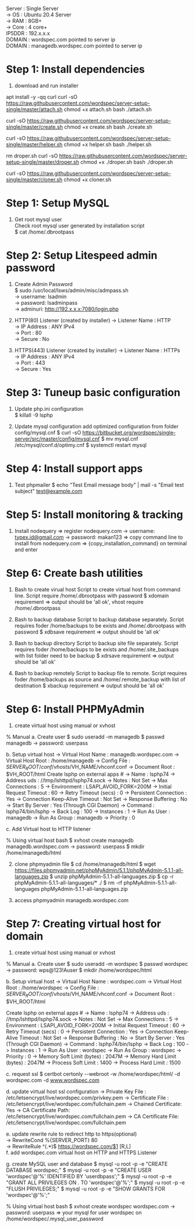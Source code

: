 Server  : Single Server  
-> OS 	: Ubuntu 20.4 Server  
-> RAM 	: 8GB+  
-> Core : 4 core+  
IP5DDR  : 192.x.x.x  
DOMAIN  : wordspec.com pointed to server ip  
DOMAIN  : managedb.wordspec.com pointed to server ip  
 
# Step  1: Install dependencies  
1. download and run installer  

apt install -y -qq curl
curl -sO https://raw.githubusercontent.com/wordspec/server-setup-single/master/attach.sh
chmod +x attach.sh
bash ./attach.sh 

curl -sO https://raw.githubusercontent.com/wordspec/server-setup-single/master/create.sh
chmod +x create.sh 
bash ./create.sh


curl -sO https://raw.githubusercontent.com/wordspec/server-setup-single/master/helper.sh
chmod +x helper.sh 
bash ./helper.sh




rm droper.sh
curl -sO https://raw.githubusercontent.com/wordspec/server-setup-single/master/droper.sh
chmod +x ./droper.sh
bash ./droper.sh

curl -sO https://raw.githubusercontent.com/wordspec/server-setup-single/master/cloner.sh
chmod +x cloner.sh 


# Step  1: Setup MySQL  
1. Get root mysql user  
Check root mysql user generated by installation script  
$  cat /home/.dbrootpass  

# Step  2: Setup Litespeed admin password  
1. Create Admin Password  
$  sudo /usr/local/lsws/admin/misc/admpass.sh  
-> username: lsadmin  
-> password: lsadminpass  
-> adminuri: http://192.x.x.x:7080/login.php  

2. HTTP(80) Listener (created by installer)
-> Listener Name 	: HTTP  
-> IP Address	 		: ANY IPv4  
-> Port	       		: 80  
-> Secure	     		: No  

3. HTTPS(443) Listener  (created by installer) 
-> Listener Name 	: HTTPs  
-> IP Address	 		: ANY IPv4  
-> Port	       		: 443  
-> Secure	     		: Yes  


# Step  3: Tuneup basic configuration  

1. Update php.ini configuration  
$  killall -9 lsphp 

2. Update mysql configuration 
add optimized configuration from folder config/mysql.cnf 
$  curl -sO https://bitbucket.org/wordspec/single-server/src/master/config/mysql.cnf 
$  mv mysql.cnf /etc/mysql/conf.d/optimy.cnf 
$  systemctl restart mysql 

# Step  4: Install support apps 
1. Test phpmailer
$  echo "Test Email message body" | mail -s "Email test subject" test@example.com

# Step  5: Install monitoring & tracking 
1. Install nodequery
=> register nodequery.com 
-> username: typex.id@gmail.com
-> password: makan123
=> copy command line to install from nodequery.com
=> {copy_installation_command} on terminal and enter

# Step  6: Create bash utilities
1. Bash to create virual host
Script to create virtual host from command line. Script require /home/.dbrootpass with password
$  xdomain requirement
=> output should be 'all ok', vhost require /home/.dbrootpass

3. Bash to backup database
Script to backup database separately. Script requires foder /home/backups to be exists and /home/.dbrootpass with password
$  xdbsave requirement
=> output should be 'all ok'

3. Bash to backup directory
Script to backup site file separately. Script requires foder /home/backups to be exists and /home/.site_backups with list folder need to be backup
$  xdrsave requirement
=> output should be 'all ok'

4. Bash to backup remotely
Script to backup file to remote. Script requires foder /home/backups as source and /home/.remote_backup with list of destination
$  xbackup requirement
=> output should be 'all ok'


# Step  6: Install PHPMyAdmin
1. create virtual host using manual or xvhost

%  Manual
a. Create user
$  sudo useradd -m managedb
$  passwd managedb
-> password: userpass

b. Setup virtual host
-> Virtual Host Name 							:	managedb.wordspec.com
-> Virtual Host Root 							:	/home/managedb
-> Config File       							:	$SERVER_ROOT/conf/vhosts/$VH_NAME/vhconf.conf
-> Document Root    					  	:	$VH_ROOT/html
Create lsphp on external apps #
-> Name													  : lsphp74
-> Address	uds 									: //tmp/lshttpd/lsphp74.sock
-> Notes													: Not Set
-> Max Connections								: 5
-> Environment										: LSAPI_AVOID_FORK=200M
-> Initial Request Timeout       	:	60
-> Retry Timeout (secs)						: 0
-> Persistent Connection 					:	Yes
-> Connection Keep-Alive Timeout	:	Not Set
-> Response Buffering							: No
-> Start By Server								: Yes (Through CGI Daemon)
-> Command												: lsphp74/bin/lsphp
-> Back Log 											: 100
-> Instances											: 1
-> Run As User										: managedb
-> Run As Group 									: managedb
-> Priority												: 0

c. Add Virtual host to HTTP listener

%  Using virtual host bash
$  xvhost create managedb managedb.wordspec.com
-> password: userpass
$  mkdir /home/managedb/html

2. clone phpmyadmin file
$  cd /home/managedb/html
$  wget https://files.phpmyadmin.net/phpMyAdmin/5.1.1/phpMyAdmin-5.1.1-all-languages.zip
$  unzip phpMyAdmin-5.1.1-all-languages.zip
$  cp -r phpMyAdmin-5.1.1-all-languages/* ./
$  rm -rf phpMyAdmin-5.1.1-all-languages phpMyAdmin-5.1.1-all-languages.zip

3. access phpmyadmin managedb.wordspec.com


# Step  7: Creating virtual host for domain

1. create virtual host using manual or xvhost

%  Manual
a. Create user
$  sudo useradd -m wordspec
$  passwd wordspec
-> password: wps@123!Auser
$  mkdir /home/wordspec/html

b. Setup virtual host
-> Virtual Host Name 							:	wordspec.com
-> Virtual Host Root 							:	/home/wordspec
-> Config File       							:	$SERVER_ROOT/conf/vhosts/$VH_NAME/vhconf.conf
-> Document Root    					  	:	$VH_ROOT/html

Create lsphp on external apps #
-> Name													  : lsphp74
-> Address	uds 									: //tmp/lshttpd/lsphp74.sock
-> Notes													: Not Set
-> Max Connections								: 5
-> Environment										: LSAPI_AVOID_FORK=200M
-> Initial Request Timeout       	:	60
-> Retry Timeout (secs)						: 0
-> Persistent Connection 					:	Yes
-> Connection Keep-Alive Timeout	:	Not Set
-> Response Buffering							: No
-> Start By Server								: Yes (Through CGI Daemon)
-> Command												: lsphp74/bin/lsphp
-> Back Log 											: 100
-> Instances											: 1
-> Run As User										: wordspec
-> Run As Group 									: wordspec
-> Priority												: 0
-> Memory Soft Limit (bytes) 		  :	2047M
-> Memory Hard Limit (bytes) 		  :	2047M
-> Process Soft Limit						  : 1400
-> Process Hard Limit						  : 1500

c. request ssl
$ certbot certonly --webroot -w /home/wordspec/html/ -d wordspec.com -d www.wordspec.com

d. update virtual host ssl configuration
-> Private Key File		: /etc/letsencrypt/live/wordspec.com/privkey.pem
-> Certificate File		: /etc/letsencrypt/live/wordspec.com/fullchain.pem
-> Chained Certificate: Yes
-> CA Certificate Path: /etc/letsencrypt/live/wordspec.com/fullchain.pem
-> CA Certificate File: /etc/letsencrypt/live/wordspec.com/fullchain.pem

e. update rewrite rule to redirect http to https(optional)  
-> RewriteCond %{SERVER_PORT} 80  
-> RewriteRule ^(.*)$ https://wordspec.com/$1 [R,L]  
f. add wordspec.com virtual host on HTTP and HTTPS Listener  

g. create MySQL user and database
$ mysql -u root -p -e "CREATE DATABASE wordspec;"
$ mysql -u root -p -e "CREATE USER 'wordspec'@'%' IDENTIFIED BY 'userdbpass';"
$ mysql -u root -p -e "GRANT ALL PRIVILEGES ON *.* TO 'wordspec'@'%';"
$ mysql -u root -p -e "FLUSH PRIVILEGES;"
$ mysql -u root -p -e "SHOW GRANTS FOR 'wordspec'@'%';"

%  Using virtual host bash
$  xvhost create wordspec wordspec.com
-> password: userpass
=> your mysql for user wordspec on /home/wordspec/.mysql_user_password

